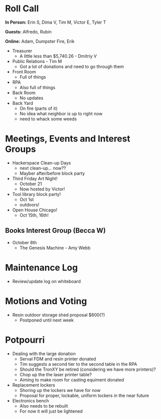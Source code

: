 # Roll Call

**In Person:**  Erin S, Dima V, Tim M, Victor E, Tyler T

**Guests:** Alfredo, Rubin

**Online:** Adam, Dumpster Fire, Erik

- Treasurer
  - A little less than $5,740.26 - Dmitriy V
- Public Relations - Tim M
  - Got a lot of donations and need to go through them
- Front Room
  - Full of things
- RPA
  - Also full of things
- Back Room
  - No updates
- Back Yard
  - On fire (parts of it)
  - No idea what neighbor is up to right now
  - need to whack some weeds
# Meetings, Events and Interest Groups
- Hackerspace Clean-up Days 
  - next clean-up... now??
  - Mayber after/before block party
- Third Friday Art Night!
  - October 21
  - Now hosted by Victor!
- Tool library block party!
  - Oct 1st
  - outdoors!
- Open House Chicago!
  - Oct 15th, 16th!
## Books Interest Group (Becca W)
- October 8th
  - The Genesis Machine - Amy Webb
# Maintenance Log
- Review/update log on whiteboard
# Motions and Voting
- Resin outdoor storage shed proposal $600(?)
  - Postponed until next week
# Potpourri
- Dealing with the large donation
  - Serval FDM and resin printer donated
  - Tim suggests a second tier to the second table in the RPA
  - Should the TronXY be retired (considering we have more printers)?
  - Chop up the the laser printer table?
  - Aiming to make room for casting equiment donated
- Replacement lockers
  - Shoring up the lockers we have for now
  - Proposal for proper, lockable, uniform lockers in the near future
- Electronics bench
  - Also needs to be rebuilt
  - For now it will just be lightened  
